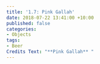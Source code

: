 ```yaml
---
title: '1.7: Pink Gallah'
date: 2018-07-22 13:41:00 +10:00
published: false
categories:
- Objects
tags:
- Beer
Credits Text: "**Pink Gallah** "
---
```


